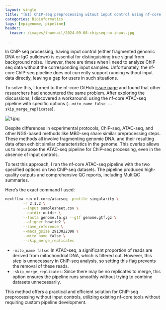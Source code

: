 ```yaml
---
layout: single
title: "[BI] ChIP-seq preprocessing witout input control using nf-core pipeline"
categories: Bioinformatics
tags: [epigenome, pipeline]
header:
  teaser: /images/thumnail/2024-09-08-chipseq-no-input.jpg

---
```


In ChIP-seq processing, having input control (either fragmented genomic DNA or IgG pulldown) is essential for distinguishing true signal from background noise. However, there are times when I need to analyze ChIP-seq data without the corresponding input samples. Unfortunately, the nf-core ChIP-seq pipeline does not currently support running without input data directly, leaving a gap for users in such situations.

To solve this, I turned to the nf-core GitHub [issue page](https://github.com/nf-core/chipseq/issues) and found that other researchers had encountered the same problem. After exploring the discussions, I discovered a workaround: using the nf-core ATAC-seq pipeline with specific options (`--mito_name false --skip_merge_replicates`).

![1.jpg](C:\Users\thsrm\OneDrive\바탕%20화면\tmp\1.jpg)

Despite differences in experimental protocols, ChIP-seq, ATAC-seq, and other NGS-based methods like MBD-seq share similar preprocessing steps. These methods all involve fragmenting genomic DNA, and their resulting data often exhibit similar characteristics in the genome. This overlap allows us to repurpose the ATAC-seq pipeline for ChIP-seq processing, even in the absence of input controls.

To test this approach, I ran the nf-core ATAC-seq pipeline with the two specified options on two ChIP-seq datasets. The pipeline produced high-quality outputs and comprehensive QC reports, including MultiQC summaries.

Here’s the exact command I used:

```bash
nextflow run nf-core/atacseq -profile singularity \
        -r 2.1.2 \
        --input samplesheet.csv \
        --outdir outdir \
        --fasta genome.fa.gz --gtf genome.gtf.gz \
        --aligner bowtie2 \
        --save_reference \
        --macs_gsize 2913022398 \
        --mito_name false \
        --skip_merge_replicates
```

- `-mito_name false`: In ATAC-seq, a significant proportion of reads are derived from mitochondrial DNA, which is filtered out. However, this step is unnecessary in ChIP-seq analysis, so setting this flag prevents the removal of these reads.
- `-skip_merge_replicates`: Since there may be no replicates to merge, this option ensures the pipeline runs smoothly without trying to combine datasets unnecessarily.

This method offers a practical and efficient solution for ChIP-seq preprocessing without input controls, utilizing existing nf-core tools without requiring custom pipeline development.